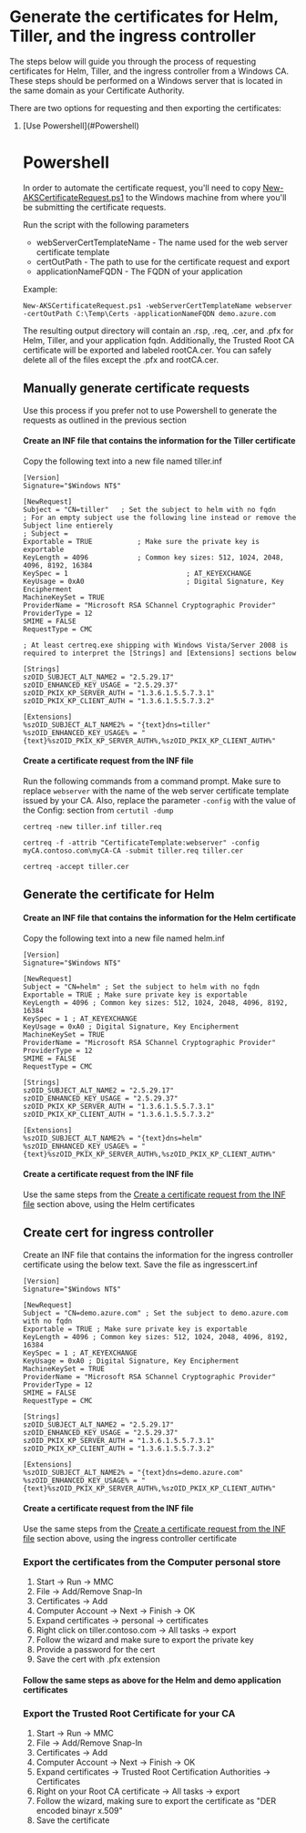 # Generate the certificates for Helm, Tiller, and the ingress controller
The steps below will guide you through the process of requesting certificates for Helm, Tiller, and the ingress controller from a Windows CA. These steps should be performed on a Windows server that is located in the same domain as your Certificate Authority.

There are two options for requesting and then exporting the certificates:
<ol>
<li>[Use Powershell](#Powershell)


# Powershell
In order to automate the certificate request, you'll need to copy [New-AKSCertificateRequest.ps1](https://github.com/wallenc/deployAKS/blob/master/Scripts/New-AKSCertificateRequest.ps1) to the Windows machine from where you'll be submitting the certificate requests.

Run the script with the following parameters
- webServerCertTemplateName - The name used for the web server certificate template
- certOutPath - The path to use for the certificate request and export
- applicationNameFQDN - The FQDN of your application

Example:

    New-AKSCertificateRequest.ps1 -webServerCertTemplateName webserver -certOutPath C:\Temp\Certs -applicationNameFQDN demo.azure.com

The resulting output directory will contain an .rsp, .req, .cer, and .pfx for Helm, Tiller, and your application fqdn. Additionally, the Trusted Root CA certificate will be exported and labeled rootCA.cer. You can safely delete all of the files except the .pfx and rootCA.cer.

## Manually generate certificate requests
Use this process if you prefer not to use Powershell to generate the requests as outlined in the previous section

#### Create an INF file that contains the information for the Tiller certificate
Copy the following text into a new file named tiller.inf

    [Version]
    Signature="$Windows NT$"

    [NewRequest]
    Subject = "CN=tiller"   ; Set the subject to helm with no fqdn
    ; For an empty subject use the following line instead or remove the Subject line entierely
    ; Subject =
    Exportable = TRUE			; Make sure the private key is exportable
    KeyLength = 4096			; Common key sizes: 512, 1024, 2048, 4096, 8192, 16384
    KeySpec = 1                         	; AT_KEYEXCHANGE
    KeyUsage = 0xA0                     	; Digital Signature, Key Encipherment
    MachineKeySet = TRUE
    ProviderName = "Microsoft RSA SChannel Cryptographic Provider"
    ProviderType = 12
    SMIME = FALSE
    RequestType = CMC

    ; At least certreq.exe shipping with Windows Vista/Server 2008 is required to interpret the [Strings] and [Extensions] sections below

    [Strings]
    szOID_SUBJECT_ALT_NAME2 = "2.5.29.17"
    szOID_ENHANCED_KEY_USAGE = "2.5.29.37"
    szOID_PKIX_KP_SERVER_AUTH = "1.3.6.1.5.5.7.3.1"
    szOID_PKIX_KP_CLIENT_AUTH = "1.3.6.1.5.5.7.3.2"

    [Extensions]
    %szOID_SUBJECT_ALT_NAME2% = "{text}dns=tiller"
    %szOID_ENHANCED_KEY_USAGE% = "{text}%szOID_PKIX_KP_SERVER_AUTH%,%szOID_PKIX_KP_CLIENT_AUTH%"

    
#### Create a certificate request from the INF file
Run the following commands from a command prompt. Make sure to replace ``webserver`` with the name of the web server certificate template issued by your CA. Also, replace the parameter ``-config`` with the value of the Config: section from ``certutil -dump``
    
    certreq -new tiller.inf tiller.req  
    
    certreq -f -attrib "CertificateTemplate:webserver" -config myCA.contoso.com\myCA-CA -submit tiller.req tiller.cer
    
    certreq -accept tiller.cer  

## Generate the certificate for Helm

#### Create an INF file that contains the information for the Helm certificate
Copy the following text into a new file named helm.inf

    [Version]
    Signature="$Windows NT$"

    [NewRequest]
    Subject = "CN=helm" ; Set the subject to helm with no fqdn
    Exportable = TRUE ; Make sure private key is exportable
    KeyLength = 4096 ; Common key sizes: 512, 1024, 2048, 4096, 8192, 16384
    KeySpec = 1 ; AT_KEYEXCHANGE
    KeyUsage = 0xA0 ; Digital Signature, Key Encipherment
    MachineKeySet = TRUE
    ProviderName = "Microsoft RSA SChannel Cryptographic Provider"
    ProviderType = 12
    SMIME = FALSE
    RequestType = CMC

    [Strings]
    szOID_SUBJECT_ALT_NAME2 = "2.5.29.17"
    szOID_ENHANCED_KEY_USAGE = "2.5.29.37"
    szOID_PKIX_KP_SERVER_AUTH = "1.3.6.1.5.5.7.3.1"
    szOID_PKIX_KP_CLIENT_AUTH = "1.3.6.1.5.5.7.3.2"

    [Extensions]
    %szOID_SUBJECT_ALT_NAME2% = "{text}dns=helm"
    %szOID_ENHANCED_KEY_USAGE% = "{text}%szOID_PKIX_KP_SERVER_AUTH%,%szOID_PKIX_KP_CLIENT_AUTH%"

#### Create a certificate request from the INF file
Use the same steps from the [Create a certificate request from the INF file](#Create-a-certificate-request-from-the-INF-file) section above, using the Helm certificates

## Create cert for ingress controller

Create an INF file that contains the information for the ingress controller certificate using the below text. Save the file as ingresscert.inf


    [Version]
    Signature="$Windows NT$"

    [NewRequest]
    Subject = "CN=demo.azure.com" ; Set the subject to demo.azure.com with no fqdn
    Exportable = TRUE ; Make sure private key is exportable
    KeyLength = 4096 ; Common key sizes: 512, 1024, 2048, 4096, 8192, 16384
    KeySpec = 1 ; AT_KEYEXCHANGE
    KeyUsage = 0xA0 ; Digital Signature, Key Encipherment
    MachineKeySet = TRUE
    ProviderName = "Microsoft RSA SChannel Cryptographic Provider"
    ProviderType = 12
    SMIME = FALSE
    RequestType = CMC

    [Strings]
    szOID_SUBJECT_ALT_NAME2 = "2.5.29.17"
    szOID_ENHANCED_KEY_USAGE = "2.5.29.37"
    szOID_PKIX_KP_SERVER_AUTH = "1.3.6.1.5.5.7.3.1"
    szOID_PKIX_KP_CLIENT_AUTH = "1.3.6.1.5.5.7.3.2"

    [Extensions]
    %szOID_SUBJECT_ALT_NAME2% = "{text}dns=demo.azure.com"
    %szOID_ENHANCED_KEY_USAGE% = "{text}%szOID_PKIX_KP_SERVER_AUTH%,%szOID_PKIX_KP_CLIENT_AUTH%"

#### Create a certificate request from the INF file
Use the same steps from the [Create a certificate request from the INF file](#Create-a-certificate-request-from-the-INF-file) section above, using the ingress controller certificate

### Export the certificates from the Computer personal store

<ol>
<li> Start -> Run -> MMC
<li> File -> Add/Remove Snap-In
<li> Certificates -> Add
<li> Computer Account -> Next -> Finish -> OK
<li> Expand certificates -> personal -> certificates
<li> Right click on tiller.contoso.com -> All tasks -> export
<li> Follow the wizard and make sure to export the private key
<li> Provide a password for the cert
<li> Save the cert with .pfx extension
</ol>

#### Follow the same steps as above for the Helm and demo application certificates

### Export the Trusted Root Certificate for your CA
<ol>
<li> Start -> Run -> MMC
<li> File -> Add/Remove Snap-In
<li> Certificates -> Add
<li> Computer Account -> Next -> Finish -> OK
<li> Expand certificates -> Trusted Root Certification Authorities -> Certificates
<li> Right on your Root CA certificate -> All tasks -> export
<li> Follow the wizard, making sure to export the certificate as "DER encoded binayr x.509"
<li> Save the certificate
</ol>



